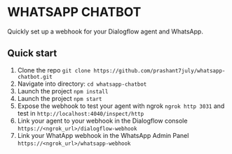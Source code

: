 # WHATSAPP CHATBOT

Quickly set up a webhook for your Dialogflow agent and WhatsApp.

## Quick start

1. Clone the repo `git clone https://github.com/prashant7july/whatsapp-chatbot.git`
1. Navigate into directory: `cd whatsapp-chatbot`
1. Launch the project `npm install`
1. Launch the project `npm start`
1. Expose the webhook to test your agent with ngrok `ngrok http 3031` and test in `http://localhost:4040/inspect/http`
1. Link your agent to your webhook in the Dialogflow console `https://<ngrok_url>/dialogflow-webhook`
1. Link your WhatApp webhook in the WhatsApp Admin Panel `https://<ngrok_url>/whatsapp-webhook`
